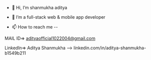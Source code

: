 - 👋 Hi, I’m shanmukha aditya
- 🌱 I’m a full-stack web & mobile app developer

- 📫 How to reach me -- 


MAIL ID=> adityaofficial1022004@gmail.com 

LinkedIn=> Aditya Shanmukha --> linkedin.com/in/aditya-shanmukha-b1549b211
                         

